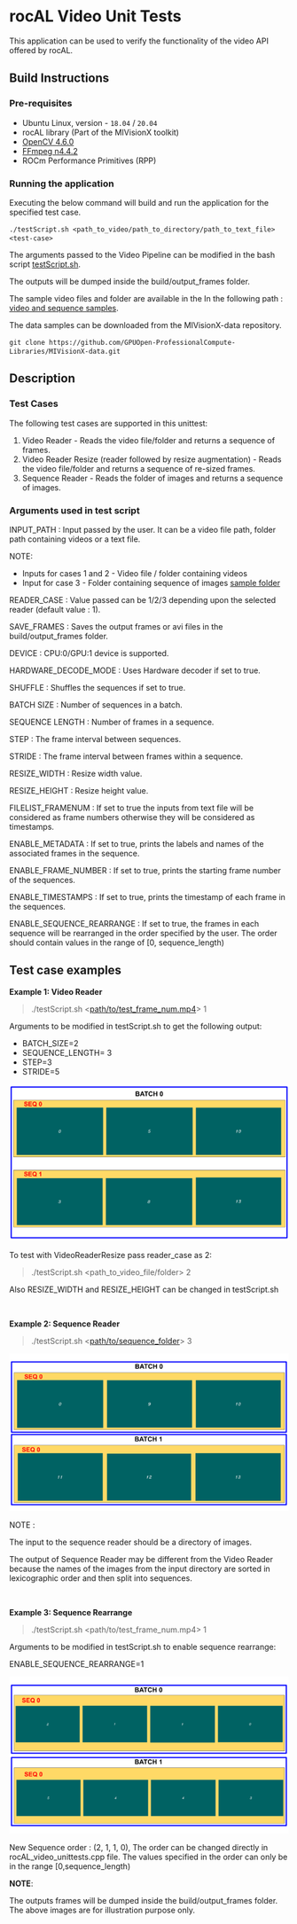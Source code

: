 # rocAL Video Unit Tests
This application can be used to verify the functionality of the video API offered by rocAL.

## Build Instructions

### Pre-requisites
* Ubuntu Linux, version - `18.04` / `20.04`
* rocAL library (Part of the MIVisionX toolkit)
* [OpenCV 4.6.0](https://github.com/opencv/opencv/releases/tag/4.6.0)
* [FFmpeg n4.4.2](https://github.com/FFmpeg/FFmpeg/releases/tag/n4.4.2)
* ROCm Performance Primitives (RPP)

### Running the application
Executing the below command will build and run the application for the specified test case.

````
./testScript.sh <path_to_video/path_to_directory/path_to_text_file> <test-case>
````

The arguments passed to the Video Pipeline can be modified in the bash script [testScript.sh](./testScript.sh).

The outputs will be dumped inside the build/output_frames folder.

The sample video files and folder are available in the In the following path : [video and sequence samples](https://github.com/GPUOpen-ProfessionalCompute-Libraries/MIVisionX-data/tree/main/rocal_data/video_and_sequence_samples).

The data samples can be downloaded from the MIVisionX-data repository.

```
git clone https://github.com/GPUOpen-ProfessionalCompute-Libraries/MIVisionX-data.git
```

## Description

### Test Cases

The following test cases are supported in this unittest:
1. Video Reader - Reads the video file/folder and returns a sequence of frames.
2. Video Reader Resize (reader followed by resize augmentation)  - Reads the video file/folder and returns a sequence of re-sized frames.
3. Sequence Reader - Reads the folder of images and returns a sequence of images.

### Arguments used in test script

INPUT_PATH : Input passed by the user. It can be a video file path, folder path containing videos or a text file.

  NOTE:

  * Inputs for cases 1 and 2 - Video file / folder containing videos
  * Input for case 3 - Folder containing sequence of images [sample folder](https://github.com/GPUOpen-ProfessionalCompute-Libraries/MIVisionX-data/tree/main/rocal_data/video_and_sequence_samples/sequence)

READER_CASE : Value passed can be 1/2/3 depending upon the selected reader (default value : 1).

SAVE_FRAMES : Saves the output frames or avi files in the build/output_frames folder.

DEVICE : CPU:0/GPU:1 device is supported.

HARDWARE_DECODE_MODE : Uses Hardware decoder if set to true. 

SHUFFLE : Shuffles the sequences if set to true.

BATCH SIZE : Number of sequences in a batch.

SEQUENCE LENGTH : Number of frames in a sequence.

STEP : The frame interval between sequences.

STRIDE : The frame interval between frames within a sequence.

RESIZE_WIDTH : Resize width value.

RESIZE_HEIGHT : Resize height value.

FILELIST_FRAMENUM : If set to true the inputs from text file will be considered as frame numbers otherwise they will be considered as timestamps.

ENABLE_METADATA : If set to true, prints the labels and names of the associated frames in the sequence.

ENABLE_FRAME_NUMBER : If set to true, prints the starting frame number of the sequences.

ENABLE_TIMESTAMPS : If set to true, prints the timestamp of each frame in the sequences.

ENABLE_SEQUENCE_REARRANGE : If set to true, the frames in each sequence will be rearranged in the order specified by the user. The order should contain values in the range of [0, sequence_length)

## Test case examples

**Example 1: Video Reader**

> ./testScript.sh <[path/to/test_frame_num.mp4](https://github.com/GPUOpen-ProfessionalCompute-Libraries/MIVisionX-data/blob/main/rocal_data/video_and_sequence_samples/test_frame/test_frame_num.mp4)> 1

Arguments to be modified in testScript.sh to get the following output:

- BATCH_SIZE=2
- SEQUENCE_LENGTH= 3
- STEP=3
- STRIDE=5

![video_reader.png](./samples/video_reader.png)

To test with VideoReaderResize pass reader_case as 2:
> ./testScript.sh <path_to_video_file/folder> 2

Also RESIZE_WIDTH and RESIZE_HEIGHT can be changed in testScript.sh

<br>

**Example 2: Sequence Reader**

> ./testScript.sh <[path/to/sequence_folder](https://github.com/GPUOpen-ProfessionalCompute-Libraries/MIVisionX-data/tree/main/rocal_data/video_and_sequence_samples/sequence)> 3 

![sequence_reader.png](./samples/sequence_reader.png)

NOTE :

The input to the sequence reader should be a directory of images.

The output of Sequence Reader may be different from the Video Reader because the names of the images from the input directory are sorted in lexicographic order and then split into sequences.

<br>

**Example 3: Sequence Rearrange**

> ./testScript.sh <path/to/test_frame_num.mp4> 1

Arguments to be modified in testScript.sh to enable sequence rearrange:

ENABLE_SEQUENCE_REARRANGE=1

![sequence_rearrange.png](./samples/sequence_rearrange.png)

New Sequence order : (2, 1, 1, 0), The order can be changed directly in rocAL_video_unittests.cpp file. The values specified in the order can only be in the range [0,sequence_length)

**NOTE**:

The outputs frames will be dumped inside the build/output_frames folder. The above images are for illustration purpose only.
